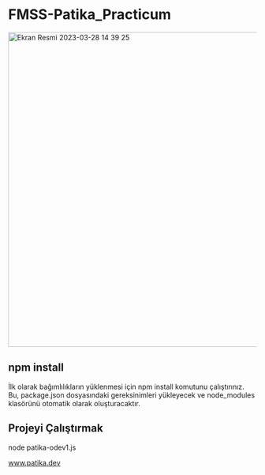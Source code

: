# FMSS-Patika_Practicum

<img width="637" alt="Ekran Resmi 2023-03-28 14 39 25" src="https://user-images.githubusercontent.com/86923236/228229143-190ff2c2-6b50-4635-bdfc-cce554bd6766.png">

## npm install

İlk olarak bağımlılıkların yüklenmesi için npm install komutunu çalıştırınız. Bu, package.json dosyasındaki gereksinimleri yükleyecek ve node_modules klasörünü otomatik olarak oluşturacaktır. 

## Projeyi Çalıştırmak  

node patika-odev1.js

www.patika.dev 
